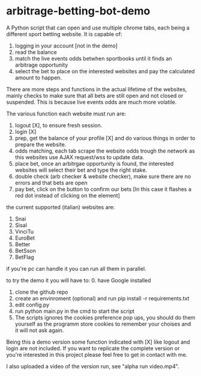 # arbitrage-betting-bot-demo
A Python script that can open and use multiple chrome tabs, each being a different sport betting website. 
It is capable of: 
  1. logging in your account [not in the demo]
  2. read the balance
  3. match the live events odds betwhen sportbooks until it finds an arbitrage opportunity
  4. select the bet to place on the interested websites and pay the calculated amount to happen. 

There are more steps and functions in the actual lifetime of the websites, mainly checks to make sure that all bets are still open and not closed or suspended. 
This is because live events odds are much more volatile.

The various function each website must run are:
1. logout [X], to ensure fresh session.
2. login [X]
3. prep, get the balance of your profile [X] and do various things in order to prepare the website.
4. odds matching, each tab scrape the website odds trough the network as this websites use AJAX request/wss to update data.
4. place bet, once an arbitrgae opportunity is found, the interested websites will select their bet and type the right stake.
5. double check (arb checker & website checker), make sure there are no errors and that bets are open
6. pay bet, click on the button to confirm our bets [In this case it flashes a red dot instead of clicking on the element]

the current supported (italian) websites are:
  1. Snai
  2. Sisal
  3. VinciTu
  4. EuroBet
  5. Better
  6. BetSson
  7. BetFlag

if you're pc can handle it you can run all them in parallel.

to try the demo it you will have to:
0. have Google installed
1. clone the github repo
2. create an envinroment (optional) and run pip install -r requirements.txt
3. edit config.py
4. run python main.py in the cmd to start the script
5. The scripts ignores the cookies preference pop ups, you should do them yourself as the programm store cookies to remember your choises and it will not ask again.

Being this a demo version some function indicated with [X] like logout and login are not included.
If you want to replicate the complete version or you're interested in this project please feel free to get in contact with me.

I also uploaded a video of the  version run, see "alpha run video.mp4".


